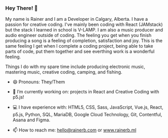 ### Hey There! 👋

My name is Rainer and I am a Developer in Calgary, Alberta. I have a passion for creative coding. I've mainly been coding with React (JAMstack) 
but the stack I learned in school is V-LAMP. I am also a music producer and audio engineer outside of coding. The feeling you get when you finish 
producing a song is a feeling of completion, satisfaction and joy. This is the same feeling I get when I complete a coding project, being able to 
take parts of code, put them together and see everthing work is a wonderful feeling.

Things I do with my spare time include producing electronic music, mastering music, creative coding, camping, and fishing. 


- 😄  Pronouns: They/Them

- 🔭  I’m currently working on: projects in React and Creative Coding with p5.js!

- 💻  I have experience with: HTML5, CSS, Sass, JavaScript, Vue.js, React, p5.js, Python, SQL, MariaDB, Google Cloud Technology, Git, Contentful, Asana and Figma.

- 📫  How to reach me: hello@rainerb.com or www.rainerb.ml


